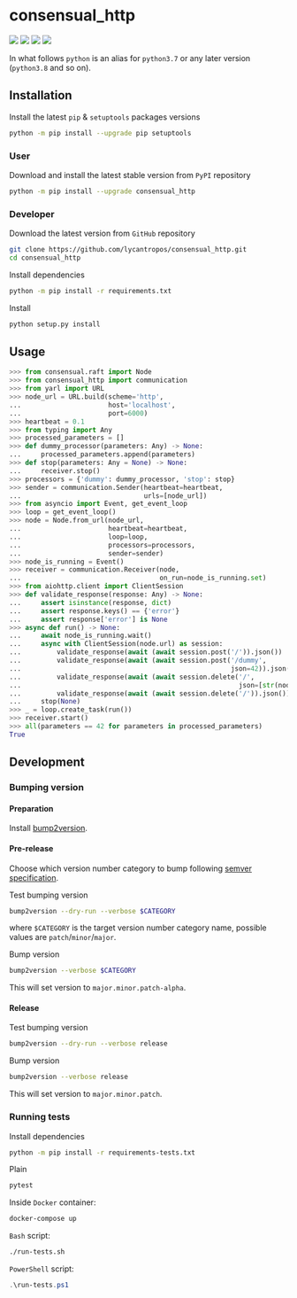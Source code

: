 consensual_http
===============

[![](https://dev.azure.com/lycantropos/consensual_http/_apis/build/status/lycantropos.consensual_http?branchName=master)](https://dev.azure.com/lycantropos/consensual_http/_build/latest?definitionId=41&branchName=master "Azure Pipelines")
[![](https://codecov.io/gh/lycantropos/consensual_http/branch/master/graph/badge.svg)](https://codecov.io/gh/lycantropos/consensual_http "Codecov")
[![](https://img.shields.io/github/license/lycantropos/consensual_http.svg)](https://github.com/lycantropos/consensual_http/blob/master/LICENSE "License")
[![](https://badge.fury.io/py/consensual-http.svg)](https://badge.fury.io/py/consensual-http "PyPI")

In what follows `python` is an alias for `python3.7`
or any later version (`python3.8` and so on).

Installation
------------

Install the latest `pip` & `setuptools` packages versions
```bash
python -m pip install --upgrade pip setuptools
```

### User

Download and install the latest stable version from `PyPI` repository
```bash
python -m pip install --upgrade consensual_http
```

### Developer

Download the latest version from `GitHub` repository
```bash
git clone https://github.com/lycantropos/consensual_http.git
cd consensual_http
```

Install dependencies
```bash
python -m pip install -r requirements.txt
```

Install
```bash
python setup.py install
```

Usage
-----

```python
>>> from consensual.raft import Node
>>> from consensual_http import communication
>>> from yarl import URL
>>> node_url = URL.build(scheme='http',
...                      host='localhost',
...                      port=6000)
>>> heartbeat = 0.1
>>> from typing import Any
>>> processed_parameters = []
>>> def dummy_processor(parameters: Any) -> None:
...     processed_parameters.append(parameters)
>>> def stop(parameters: Any = None) -> None:
...     receiver.stop()
>>> processors = {'dummy': dummy_processor, 'stop': stop}
>>> sender = communication.Sender(heartbeat=heartbeat,
...                               urls=[node_url])
>>> from asyncio import Event, get_event_loop
>>> loop = get_event_loop()
>>> node = Node.from_url(node_url,
...                      heartbeat=heartbeat,
...                      loop=loop,
...                      processors=processors,
...                      sender=sender)
>>> node_is_running = Event()
>>> receiver = communication.Receiver(node,
...                                   on_run=node_is_running.set)
>>> from aiohttp.client import ClientSession
>>> def validate_response(response: Any) -> None:
...     assert isinstance(response, dict)
...     assert response.keys() == {'error'}
...     assert response['error'] is None
>>> async def run() -> None:
...     await node_is_running.wait()
...     async with ClientSession(node.url) as session:
...         validate_response(await (await session.post('/')).json())
...         validate_response(await (await session.post('/dummy',
...                                                     json=42)).json())
...         validate_response(await (await session.delete('/',
...                                                       json=[str(node.url)])).json())
...         validate_response(await (await session.delete('/')).json())
...     stop(None)
>>> _ = loop.create_task(run())
>>> receiver.start()
>>> all(parameters == 42 for parameters in processed_parameters)
True

```

Development
-----------

### Bumping version

#### Preparation

Install
[bump2version](https://github.com/c4urself/bump2version#installation).

#### Pre-release

Choose which version number category to bump following [semver
specification](http://semver.org/).

Test bumping version
```bash
bump2version --dry-run --verbose $CATEGORY
```

where `$CATEGORY` is the target version number category name, possible
values are `patch`/`minor`/`major`.

Bump version
```bash
bump2version --verbose $CATEGORY
```

This will set version to `major.minor.patch-alpha`. 

#### Release

Test bumping version
```bash
bump2version --dry-run --verbose release
```

Bump version
```bash
bump2version --verbose release
```

This will set version to `major.minor.patch`.

### Running tests

Install dependencies
```bash
python -m pip install -r requirements-tests.txt
```

Plain
```bash
pytest
```

Inside `Docker` container:
```bash
docker-compose up
```

`Bash` script:
```bash
./run-tests.sh
```

`PowerShell` script:
```powershell
.\run-tests.ps1
```
